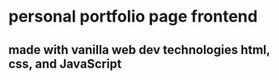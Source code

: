 # personal portfolio page frontend
## made with vanilla web dev technologies html, css, and JavaScript
